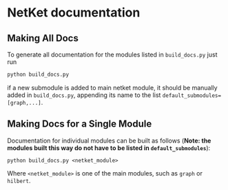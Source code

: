 # NetKet documentation

## Making All Docs
To generate all documentation for the modules listed in ``build_docs.py`` just run

```bash
python build_docs.py
```

if a new submodule is added to main netket module, it should be manually added
in `build_docs.py`, appending its name to the list
`default_submodules=[graph,...]`.


## Making Docs for a Single Module
Documentation for individual modules can be built as follows (__Note: the
modules built this way do not have to be listed in `default_submodules`__):

```
python build_docs.py <netket_module>
```

Where `<netket_module>` is one of the main modules, such as `graph` or `hilbert`.
